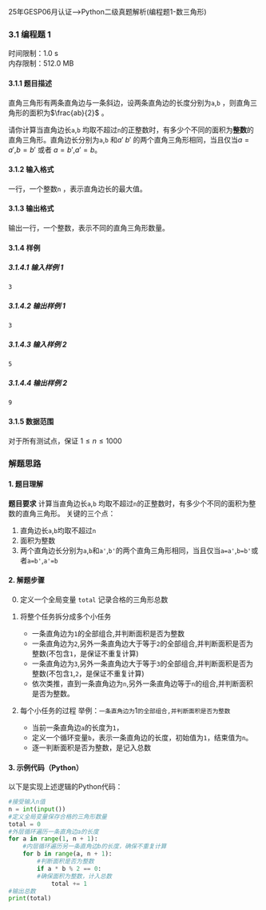 25年GESP06月认证-->Python二级真题解析(编程题1-数三角形)

### 3.1 编程题 1

时间限制：1.0 s  
内存限制：512.0 MB


#### 3.1.1 题目描述

直角三角形有两条直角边与一条斜边，设两条直角边的长度分别为`a`,`b` ，则直角三角形的面积为$\frac{ab}{2}$ 。

请你计算当直角边长`a`,`b` 均取不超过`n`的正整数时，有多少个不同的面积为**整数**的直角三角形。直角边长分别为`a`,`b`
和$a'$ $b'$ 的两个直角三角形相同，当且仅当$a=a'$,$b=b'$ 或者 $a=b'$,$a'=b$。

#### 3.1.2 输入格式 

一行，一个整数`n` ，表示直角边长的最大值。

#### 3.1.3 输出格式

输出一行，一个整数，表示不同的直角三角形数量。

#### 3.1.4 样例

##### 3.1.4.1 输入样例 1

```
3
```

##### 3.1.4.2 输出样例 1

```
3
```

##### 3.1.4.3 输入样例 2

```
5
```

##### 3.1.4.4 输出样例 2

```
9
```

#### 3.1.5 数据范围

对于所有测试点，保证 $1 ≤ n≤ 1000$  

### 解题思路

#### 1. 题目理解

**题目要求** 
计算当直角边长`a`,`b` 均取不超过`n`的正整数时，有多少个不同的面积为整数的直角三角形。
关键的三个点：
1. 直角边长`a`,`b`均取不超过`n`
2. 面积为整数
3. 两个直角边长分别为`a`,`b`和`a'`,`b'`的两个直角三角形相同，当且仅当`a=a'`,`b=b'`或者`a=b'`,`a'=b`
   

#### 2. 解题步骤
 0. 定义一个全局变量  `total` 记录合格的三角形总数

 1. 将整个任务拆分成多个小任务
    - 一条直角边为`1`的全部组合,并判断面积是否为整数
    - 一条直角边为`2`,另外一条直角边大于等于`2`的全部组合,并判断面积是否为整数(不包含`1`，是保证不重复计算)
    - 一条直角边为`3`,另外一条直角边大于等于`3`的全部组合,并判断面积是否为整数(不包含`1`,`2`，是保证不重复计算)
    - 依次类推，直到一条直角边为`n`,另外一条直角边等于`n`的组合,并判断面积是否为整数。
 
2. 每个小任务的过程
   举例：`一条直角边为`1`的全部组合,并判断面积是否为整数`   
   - 当前一条直角边`a`的长度为`1`，
   - 定义一个循环变量`b`，表示一条直角边的长度，初始值为`1`，结束值为`n`。
   - 逐一判断面积是否为整数，是记入总数
    
#### 3. 示例代码（Python）

以下是实现上述逻辑的Python代码：

```python
#接受输入n值
n = int(input())
#定义全局变量保存合格的三角形数量 
total = 0
#外层循环遍历一条直角边a的长度
for a in range(1, n + 1):
    #内层循环遍历另一条直角边b的长度，确保不重复计算
    for b in range(a, n + 1):
        #判断面积是否为整数
        if a * b % 2 == 0:
        #确保面积为整数，计入总数
            total += 1
#输出总数
print(total)
 
```
